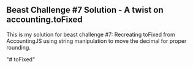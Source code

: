 ## Beast Challenge #7 Solution - A twist on accounting.toFixed

This is my solution for beast challenge #7: Recreating toFixed from AccountingJS using string manipulation to move the decimal for proper rounding.

"# toFixed" 
